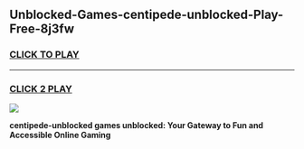 
## Unblocked-Games-centipede-unblocked-Play-Free-8j3fw
<h3>
<a href="https://premium76.site?title=centipede-unblocked&ref=12A">CLICK TO PLAY</a></h3>
<hr>

<h3>
<a href="https://premium76.site?title=centipede-unblocked&ref=12A">CLICK 2 PLAY</a>
  
</h3>

<a href="https://premium76.site?title=centipede-unblocked&ref=12A"><img src="https://clearcache.store/games.png"></a>


**centipede-unblocked games unblocked: Your Gateway to Fun and Accessible Online Gaming**
